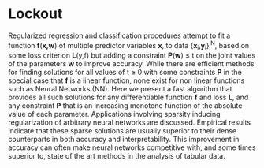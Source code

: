 # Lockout
Regularized regression and classification procedures attempt to fit a function <b>f</b>(<b>x,w</b>) of multiple predictor variables <b>x</b>, to data {<b>x</b><sub>i</sub>,<b>y</b><sub>i</sub>}<sub>i</sub><sup>N</sup>, based on some loss criterion <b>L</b>(y,f) but adding a constraint <b>P</b>(<b>w</b>) &le; t on the joint values of the parameters <b>w</b> to improve accuracy. While there are efficient methods for finding solutions for all values of t &ge; 0 with some constraints <b>P</b> in the special case that <b>f</b> is a linear function, none exist for non linear functions such as Neural Networks (NN). Here we present a fast algorithm that provides all such solutions for any differentiable function <b>f</b> and loss <b>L</b>, and any constraint <b>P</b> that is an increasing monotone function of the absolute value of each parameter. Applications involving sparsity inducing regularization of arbitrary neural networks are discussed. Empirical results indicate that these sparse solutions are usually superior to their dense counterparts in both accuracy and interpretability. This improvement in accuracy can often make neural networks competitive with, and some times superior to, state of the art methods in the analysis of tabular data.

